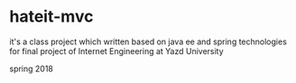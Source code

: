 # hateit-mvc

it's a class project which written based on java ee and spring technologies for final project of Internet Engineering at Yazd University

spring 2018
